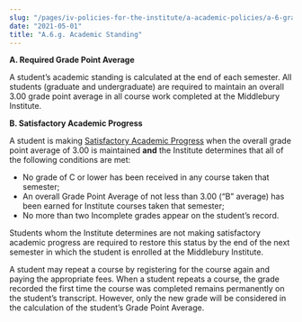 ```yaml
---
slug: "/pages/iv-policies-for-the-institute/a-academic-policies/a-6-grades-credits-and-academic-policies/a-6-g-academic-standing"
date: "2021-05-01"
title: "A.6.g. Academic Standing"
---
```


**A. Required Grade Point Average**

A student’s academic standing is calculated at the end of each semester. All students (graduate and undergraduate) are required to maintain an overall 3.00 grade point average in all course work completed at the Middlebury Institute.

**B. Satisfactory Academic Progress**

A student is making <span style="text-decoration:underline">Satisfactory Academic Progress</span> when the overall grade point average of 3.00 is maintained **and** the Institute determines that all of the following conditions are met:

- No grade of C or lower has been received in any course taken that semester;
- An overall Grade Point Average of not less than 3.00 (“B” average) has been earned for Institute courses taken that semester;
- No more than two Incomplete grades appear on the student’s record.

Students whom the Institute determines are not making satisfactory academic progress are required to restore this status by the end of the next semester in which the student is enrolled at the Middlebury Institute.

A student may repeat a course by registering for the course again and paying the appropriate fees. When a student repeats a course, the grade recorded the first time the course was completed remains permanently on the student’s transcript. However, only the new grade will be considered in the calculation of the student’s Grade Point Average.
